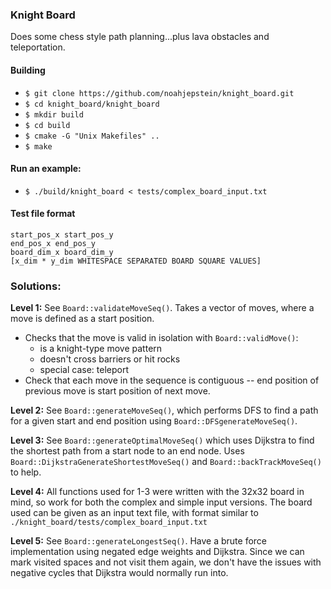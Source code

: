 ### Knight Board

Does some chess style path planning...plus lava obstacles and teleportation.

#### Building
- `$ git clone https://github.com/noahjepstein/knight_board.git`
- `$ cd knight_board/knight_board`
- `$ mkdir build`
- `$ cd build`
- `$ cmake -G "Unix Makefiles" ..`
- `$ make`

#### Run an example:
- `$ ./build/knight_board < tests/complex_board_input.txt`

#### Test file format
~~~~
start_pos_x start_pos_y
end_pos_x end_pos_y
board_dim_x board_dim_y
[x_dim * y_dim WHITESPACE SEPARATED BOARD SQUARE VALUES]
~~~~


### Solutions:

__Level 1:__ See `Board::validateMoveSeq()`. Takes a vector of moves, where a move is defined as a start position.
- Checks that the move is valid in isolation with `Board::validMove()`:
    - is a knight-type move pattern
    - doesn't cross barriers or hit rocks
    - special case: teleport
- Check that each move in the sequence is contiguous -- end position of previous move is start position of next move.

__Level 2:__ See `Board::generateMoveSeq()`, which performs DFS to find a path for a given start and end position using `Board::DFSgenerateMoveSeq()`.

__Level 3:__ See `Board::generateOptimalMoveSeq()` which uses Dijkstra to find the shortest path from a start node to an end node. Uses `Board::DijkstraGenerateShortestMoveSeq()` and `Board::backTrackMoveSeq()` to help.

__Level 4:__ All functions used for 1-3 were written with the 32x32 board in mind, so work for both the complex and simple input versions. The board used can be given as an input text file, with format similar to `./knight_board/tests/complex_board_input.txt`

__Level 5:__ See `Board::generateLongestSeq()`. Have a brute force implementation using negated edge weights and Dijkstra. Since we can mark visited spaces and not visit them again, we don't have the issues with negative cycles that Dijkstra would normally run into.
